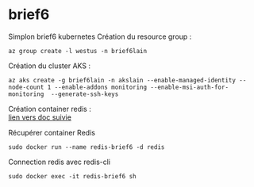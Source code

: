 # brief6

Simplon brief6 kubernetes
Création du resource group :

```
az group create -l westus -n brief6lain
```

Création du cluster AKS :
```
az aks create -g brief6lain -n akslain --enable-managed-identity --node-count 1 --enable-addons monitoring --enable-msi-auth-for-monitoring  --generate-ssh-keys
```

Création container redis :  
[lien vers doc suivie](https://phoenixnap.com/kb/docker-redis)


Récupérer container Redis
```
sudo docker run --name redis-brief6 -d redis
```

Connection redis avec redis-cli
```
sudo docker exec -it redis-brief6 sh
```